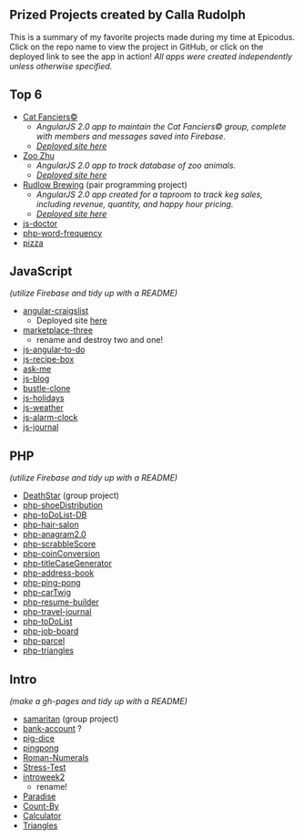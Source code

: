 ## Prized Projects created by Calla Rudolph

This is a summary of my favorite projects made during my time at Epicodus. Click on the repo name to view the project in GitHub, or click on the deployed link to see the app in action! _All apps were created independently unless otherwise specified._

## Top 6
* [Cat Fanciers&copy;](https://github.com/CallaRudolph/cat-fanciers)
  * _AngularJS 2.0 app to maintain the Cat Fanciers&copy; group, complete with members and messages saved into Firebase._
  * [_Deployed site here_](https://cat-fanciers.firebaseapp.com/)
* [Zoo Zhu](https://github.com/CallaRudolph/angular-zoo)
  * _AngularJS 2.0 app to track database of zoo animals._
  * [_Deployed site here_](https://zoo-zhu.firebaseapp.com/)
* [Rudlow Brewing](https://github.com/CallaRudolph/js-taproom) (pair programming project)
  * _AngularJS 2.0 app created for a taproom to track keg sales, including revenue, quantity, and happy hour pricing._
  * [_Deployed site here_](https://rudlow-brewing.firebaseapp.com)
* [js-doctor](https://github.com/CallaRudolph/js-doctor)
* [php-word-frequency](https://github.com/CallaRudolph/php-word-frequency)
* [pizza](https://github.com/CallaRudolph/pizza)

## JavaScript

_(utilize Firebase and tidy up with a README)_

* [angular-craigslist](https://github.com/CallaRudolph/angular-craigslist)
  * Deployed site [here](https://susej-list.firebaseapp.com/)
* [marketplace-three](https://github.com/CallaRudolph/marketplace-three)
  * rename and destroy two and one!
* [js-angular-to-do](https://github.com/CallaRudolph/js-angular-to-do)
* [js-recipe-box](https://github.com/CallaRudolph/js-recipe-box)
* [ask-me](https://github.com/CallaRudolph/ask-me)
* [js-blog](https://github.com/CallaRudolph/js-blog)
* [bustle-clone](https://github.com/CallaRudolph/bustle-clone)
* [js-holidays](https://github.com/CallaRudolph/js-holidays)
* [js-weather](https://github.com/CallaRudolph/js-weather)
* [js-alarm-clock](https://github.com/CallaRudolph/js-alarm-clock)
* [js-journal](https://github.com/CallaRudolph/js-journal)

## PHP

_(utilize Firebase and tidy up with a README)_

* [DeathStar](https://github.com/CallaRudolph/DeathStar) (group project)
* [php-shoeDistribution](https://github.com/CallaRudolph/php-shoeDistribution)
* [php-toDoList-DB](https://github.com/CallaRudolph/php-toDoList-DB)
* [php-hair-salon](https://github.com/CallaRudolph/php-hair-salon)
* [php-anagram2.0](https://github.com/CallaRudolph/php-anagram2.0)
* [php-scrabbleScore](https://github.com/CallaRudolph/php-scrabbleScore)
* [php-coinConversion](https://github.com/CallaRudolph/php-coinConversion)
* [php-titleCaseGenerator](https://github.com/CallaRudolph/php-titleCaseGenerator)
* [php-address-book](https://github.com/CallaRudolph/php-address-book)
* [php-ping-pong](https://github.com/CallaRudolph/php-ping-pong)
* [php-carTwig](https://github.com/CallaRudolph/php-carTwig)
* [php-resume-builder](https://github.com/CallaRudolph/php-resume-builder)
* [php-travel-journal](https://github.com/CallaRudolph/php-travel-journal)
* [php-toDoList](https://github.com/CallaRudolph/php-toDoList)
* [php-job-board](https://github.com/CallaRudolph/php-job-board)
* [php-parcel](https://github.com/CallaRudolph/php-parcel)
* [php-triangles](https://github.com/CallaRudolph/php-triangles)

## Intro
_(make a gh-pages and tidy up with a README)_

* [samaritan](https://github.com/CallaRudolph/samaritan) (group project)
* [bank-account](https://github.com/CallaRudolph/bank-account) ?
* [pig-dice](https://github.com/CallaRudolph/pig-dice)
* [pingpong](https://github.com/CallaRudolph/pingpong)
* [Roman-Numerals](https://github.com/CallaRudolph/roman-numerals)
* [Stress-Test](https://github.com/CallaRudolph/stress-test)
* [introweek2](https://github.com/CallaRudolph/introweek2)
  * rename!
* [Paradise](https://github.com/CallaRudolph/paradise)
* [Count-By](https://github.com/CallaRudolph/count-by)
* [Calculator](https://github.com/CallaRudolph/calculator)
* [Triangles](https://github.com/CallaRudolph/triangles)
